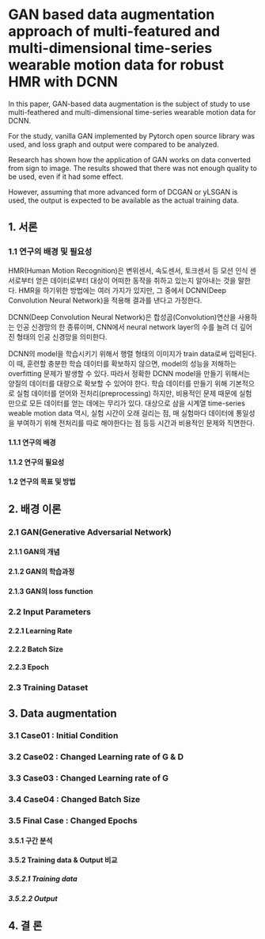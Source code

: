 # GAN based data augmentation approach of multi-featured and multi-dimensional time-series wearable motion data for robust HMR with DCNN

In this paper, GAN-based data augmentation is the subject of study to use multi-feathered and multi-dimensional time-series wearable motion data for DCNN. 

For the study, vanilla GAN implemented by Pytorch open source library was used, and loss graph and output were compared to be analyzed.

Research has shown how the application of GAN works on data converted from sign to image. The results showed that there was not enough quality to be used, even if it had some effect.

However, assuming that more advanced form of DCGAN or yLSGAN is used, the output is expected to be available as the actual training data.

## 1. 서론

### 1.1 연구의 배경 및 필요성
HMR(Human Motion Recognition)은 변위센서, 속도센서, 토크센서 등 모션 인식 센서로부터 얻은 데이터로부터 대상이 어떠한 동작을 취하고 있는지 알아내는 것을 말한다. HMR을 하기위한 방법에는 여러 가지가 있지만, 그 중에서 DCNN(Deep Convolution Neural Network)을 적용해 결과를 낸다고 가정한다.

DCNN(Deep Convolution Neural Network)은 합성곱(Convolution)연산을 사용하는 인공 신경망의 한 종류이며, CNN에서 neural network layer의 수를 늘려 더 깊어진 형태의 인공 신경망을 의미한다.

DCNN의 model을 학습시키기 위해서 행렬 형태의 이미지가 train data로써 입력된다. 이 때, 훈련할 충분한 학습 데이터를 확보하지 않으면, model의 성능을 저해하는 overfitting 문제가 발생할 수 있다. 따라서 정확한 DCNN model을 만들기 위해서는 양질의 데이터를 대량으로 확보할 수 있어야 한다. 학습 데이터를 만들기 위해 기본적으로 실험 데이터를 얻어와 전처리(preprocessing) 하지만, 비용적인 문제 때문에 실험만으로 모든 데이터를 얻는 데에는 무리가 있다. 대상으로 삼을 시계열 time-series weable motion data 역시, 실험 시간이 오래 걸리는 점, 매 실험마다 데이터에 통일성을 부여하기 위해 전처리를 따로 해야한다는 점 등등 시간과 비용적인 문제와 직면한다.
#### 1.1.1 연구의 배경
#### 1.1.2 연구의 필요성
#### 1.2 연구의 목표 및 방법

## 2. 배경 이론
### 2.1 GAN(Generative Adversarial Network)
#### 2.1.1 GAN의 개념
#### 2.1.2 GAN의 학습과정
#### 2.1.3 GAN의 loss function
### 2.2 Input Parameters
#### 2.2.1 Learning Rate
#### 2.2.2 Batch Size
#### 2.2.3 Epoch
### 2.3 Training Dataset

## 3. Data augmentation
### 3.1 Case01 : Initial Condition
### 3.2 Case02 : Changed Learning rate of G & D
### 3.3 Case03 : Changed Learning rate of G
### 3.4 Case04 : Changed Batch Size
### 3.5 Final Case : Changed Epochs
#### 3.5.1 구간 분석
#### 3.5.2 Training data & Output 비교
##### 3.5.2.1 Training data
##### 3.5.2.2 Output

## 4. 결 론
